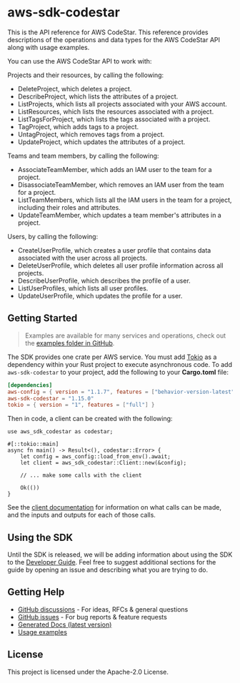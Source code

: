 # aws-sdk-codestar

This is the API reference for AWS CodeStar. This reference provides descriptions of the operations and data types for the AWS CodeStar API along with usage examples.

You can use the AWS CodeStar API to work with:

Projects and their resources, by calling the following:
  - DeleteProject, which deletes a project.
  - DescribeProject, which lists the attributes of a project.
  - ListProjects, which lists all projects associated with your AWS account.
  - ListResources, which lists the resources associated with a project.
  - ListTagsForProject, which lists the tags associated with a project.
  - TagProject, which adds tags to a project.
  - UntagProject, which removes tags from a project.
  - UpdateProject, which updates the attributes of a project.

Teams and team members, by calling the following:
  - AssociateTeamMember, which adds an IAM user to the team for a project.
  - DisassociateTeamMember, which removes an IAM user from the team for a project.
  - ListTeamMembers, which lists all the IAM users in the team for a project, including their roles and attributes.
  - UpdateTeamMember, which updates a team member's attributes in a project.

Users, by calling the following:
  - CreateUserProfile, which creates a user profile that contains data associated with the user across all projects.
  - DeleteUserProfile, which deletes all user profile information across all projects.
  - DescribeUserProfile, which describes the profile of a user.
  - ListUserProfiles, which lists all user profiles.
  - UpdateUserProfile, which updates the profile for a user.

## Getting Started

> Examples are available for many services and operations, check out the
> [examples folder in GitHub](https://github.com/awslabs/aws-sdk-rust/tree/main/examples).

The SDK provides one crate per AWS service. You must add [Tokio](https://crates.io/crates/tokio)
as a dependency within your Rust project to execute asynchronous code. To add `aws-sdk-codestar` to
your project, add the following to your **Cargo.toml** file:

```toml
[dependencies]
aws-config = { version = "1.1.7", features = ["behavior-version-latest"] }
aws-sdk-codestar = "1.15.0"
tokio = { version = "1", features = ["full"] }
```

Then in code, a client can be created with the following:

```rust,no_run
use aws_sdk_codestar as codestar;

#[::tokio::main]
async fn main() -> Result<(), codestar::Error> {
    let config = aws_config::load_from_env().await;
    let client = aws_sdk_codestar::Client::new(&config);

    // ... make some calls with the client

    Ok(())
}
```

See the [client documentation](https://docs.rs/aws-sdk-codestar/latest/aws_sdk_codestar/client/struct.Client.html)
for information on what calls can be made, and the inputs and outputs for each of those calls.

## Using the SDK

Until the SDK is released, we will be adding information about using the SDK to the
[Developer Guide](https://docs.aws.amazon.com/sdk-for-rust/latest/dg/welcome.html). Feel free to suggest
additional sections for the guide by opening an issue and describing what you are trying to do.

## Getting Help

* [GitHub discussions](https://github.com/awslabs/aws-sdk-rust/discussions) - For ideas, RFCs & general questions
* [GitHub issues](https://github.com/awslabs/aws-sdk-rust/issues/new/choose) - For bug reports & feature requests
* [Generated Docs (latest version)](https://awslabs.github.io/aws-sdk-rust/)
* [Usage examples](https://github.com/awslabs/aws-sdk-rust/tree/main/examples)

## License

This project is licensed under the Apache-2.0 License.

